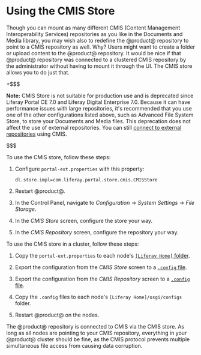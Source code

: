# Using the CMIS Store [](id=using-the-cmis-store)

Though you can mount as many different CMIS (Content Management Interoperability
Services) repositories as you like in the Documents and Media library, you may
wish also to redefine the @product@ repository to point to a CMIS repository as
well. Why? Users might want to create a folder or upload content to the
@product@ repository. It would be nice if that @product@ repository was
connected to a clustered CMIS repository by the administrator without having to
mount it through the UI. The CMIS store allows you to do just that. 

+$$$

**Note:** CMIS Store is not suitable for production use and is deprecated since 
Liferay Portal CE 7.0 and Liferay Digital Enterprise 7.0. Because it can have
performance issues  with large repositories, it's recommended that you use one
of the other  configurations listed above, such as Advanced File System Store,
to store your  Documents and Media files. This deprecation does not affect the
use of external  repositories. You can still
[connect to external repositories](/discover/portal/-/knowledge_base/7-1/using-external-repositories)
using CMIS.

$$$

To use the CMIS store, follow these steps:

1.  Configure `portal-ext.properties` with this property: 

        dl.store.impl=com.liferay.portal.store.cmis.CMISStore

2.  Restart @product@.

3.  In the Control Panel, navigate to *Configuration* &rarr;
    *System Settings* &rarr; *File Storage*. 

4.  In the *CMIS Store* screen, configure the store your way. 

5.  In the *CMIS Repository* screen, configure the repository your way. 

To use the CMIS store in a cluster, follow these steps:

1.  Copy the `portal-ext.properties` to each node's
    [`[Liferay Home]` folder](/discover/deployment/-/knowledge_base/7-1/installing-product#liferay-home). 

2.  Export the configuration from the *CMIS Store* screen to a 
    [`.config` file](/discover/portal/-/knowledge_base/7-1/configuration-files). 

3.  Export the configuration from the *CMIS Repository* screen to a 
    [`.config` file](/discover/portal/-/knowledge_base/7-1/configuration-files). 

4.  Copy the `.config` files to each node's `[Liferay Home]/osgi/configs` 
    folder. 

5.  Restart @product@ on the nodes. 

The @product@ repository is connected to CMIS via the CMIS store. As long as all
nodes are pointing to your CMIS repository, everything in your @product@ cluster
should be fine, as the CMIS protocol prevents multiple simultaneous file access
from causing data corruption. 
